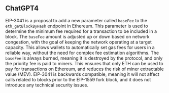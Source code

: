 ## ChatGPT4

EIP-3041 is a proposal to add a new parameter called `baseFee` to the `eth_getBlockByHash` endpoint in Ethereum. This parameter is used to determine the minimum fee required for a transaction to be included in a block. The `baseFee` amount is adjusted up or down based on network congestion, with the goal of keeping the network operating at a target capacity. This allows wallets to automatically set gas fees for users in a reliable way, without the need for complex fee estimation algorithms. The `baseFee` is always burned, meaning it is destroyed by the protocol, and only the priority fee is paid to miners. This ensures that only ETH can be used to pay for transactions on Ethereum, and reduces the risk of miner extractable value (MEV). EIP-3041 is backwards compatible, meaning it will not affect calls related to blocks prior to the EIP-1559 fork block, and it does not introduce any technical security issues.
